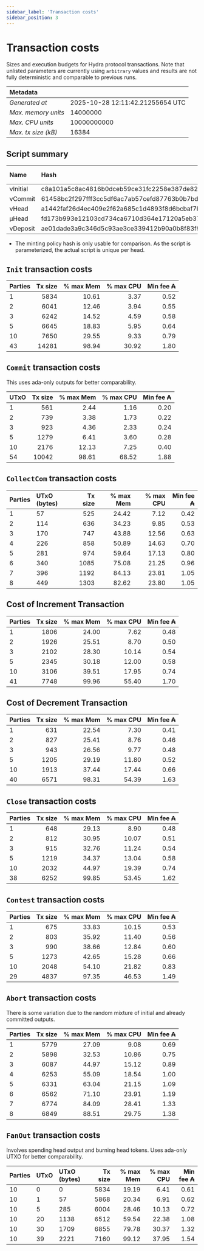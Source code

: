```yaml
--- 
sidebar_label: 'Transaction costs' 
sidebar_position: 3 
--- 
```


# Transaction costs 

Sizes and execution budgets for Hydra protocol transactions. Note that unlisted parameters are currently using `arbitrary` values and results are not fully deterministic and comparable to previous runs.

| Metadata | |
| :--- | :--- |
| _Generated at_ | 2025-10-28 12:11:42.21255654 UTC |
| _Max. memory units_ | 14000000 |
| _Max. CPU units_ | 10000000000 |
| _Max. tx size (kB)_ | 16384 |

## Script summary

| Name   | Hash | Size (Bytes) 
| :----- | :--- | -----------: 
| νInitial | c8a101a5c8ac4816b0dceb59ce31fc2258e387de828f02961d2f2045 | 2652 | 
| νCommit | 61458bc2f297fff3cc5df6ac7ab57cefd87763b0b7bd722146a1035c | 685 | 
| νHead | a1442faf26d4ec409e2f62a685c1d4893f8d6bcbaf7bcb59d6fa1340 | 14599 | 
| μHead | fd173b993e12103cd734ca6710d364e17120a5eb37a224c64ab2b188* | 5284 | 
| νDeposit | ae01dade3a9c346d5c93ae3ce339412b90a0b8f83f94ec6baa24e30c | 1102 | 

* The minting policy hash is only usable for comparison. As the script is parameterized, the actual script is unique per head.

## `Init` transaction costs

| Parties | Tx size | % max Mem | % max CPU | Min fee ₳ |
| :------ | ------: | --------: | --------: | --------: |
| 1| 5834 | 10.61 | 3.37 | 0.52 |
| 2| 6041 | 12.46 | 3.94 | 0.55 |
| 3| 6242 | 14.52 | 4.59 | 0.58 |
| 5| 6645 | 18.83 | 5.95 | 0.64 |
| 10| 7650 | 29.55 | 9.33 | 0.79 |
| 43| 14281 | 98.94 | 30.92 | 1.80 |


## `Commit` transaction costs
 This uses ada-only outputs for better comparability.

| UTxO | Tx size | % max Mem | % max CPU | Min fee ₳ |
| :--- | ------: | --------: | --------: | --------: |
| 1| 561 | 2.44 | 1.16 | 0.20 |
| 2| 739 | 3.38 | 1.73 | 0.22 |
| 3| 923 | 4.36 | 2.33 | 0.24 |
| 5| 1279 | 6.41 | 3.60 | 0.28 |
| 10| 2176 | 12.13 | 7.25 | 0.40 |
| 54| 10042 | 98.61 | 68.52 | 1.88 |


## `CollectCom` transaction costs

| Parties | UTxO (bytes) |Tx size | % max Mem | % max CPU | Min fee ₳ |
| :------ | :----------- |------: | --------: | --------: | --------: |
| 1 | 57 | 525 | 24.42 | 7.12 | 0.42 |
| 2 | 114 | 636 | 34.23 | 9.85 | 0.53 |
| 3 | 170 | 747 | 43.88 | 12.56 | 0.63 |
| 4 | 226 | 858 | 50.89 | 14.63 | 0.70 |
| 5 | 281 | 974 | 59.64 | 17.13 | 0.80 |
| 6 | 340 | 1085 | 75.08 | 21.25 | 0.96 |
| 7 | 396 | 1192 | 84.13 | 23.81 | 1.05 |
| 8 | 449 | 1303 | 82.62 | 23.80 | 1.05 |


## Cost of Increment Transaction

| Parties | Tx size | % max Mem | % max CPU | Min fee ₳ |
| :------ | ------: | --------: | --------: | --------: |
| 1| 1806 | 24.00 | 7.62 | 0.48 |
| 2| 1926 | 25.51 | 8.70 | 0.50 |
| 3| 2102 | 28.30 | 10.14 | 0.54 |
| 5| 2345 | 30.18 | 12.00 | 0.58 |
| 10| 3106 | 39.51 | 17.95 | 0.74 |
| 41| 7748 | 99.96 | 55.40 | 1.70 |


## Cost of Decrement Transaction

| Parties | Tx size | % max Mem | % max CPU | Min fee ₳ |
| :------ | ------: | --------: | --------: | --------: |
| 1| 631 | 22.54 | 7.30 | 0.41 |
| 2| 827 | 25.41 | 8.76 | 0.46 |
| 3| 943 | 26.56 | 9.77 | 0.48 |
| 5| 1205 | 29.19 | 11.80 | 0.52 |
| 10| 1913 | 37.44 | 17.44 | 0.66 |
| 40| 6571 | 98.31 | 54.39 | 1.63 |


## `Close` transaction costs

| Parties | Tx size | % max Mem | % max CPU | Min fee ₳ |
| :------ | ------: | --------: | --------: | --------: |
| 1| 648 | 29.13 | 8.90 | 0.48 |
| 2| 812 | 30.95 | 10.07 | 0.51 |
| 3| 915 | 32.76 | 11.24 | 0.54 |
| 5| 1219 | 34.37 | 13.04 | 0.58 |
| 10| 2032 | 44.97 | 19.39 | 0.74 |
| 38| 6252 | 99.85 | 53.45 | 1.62 |


## `Contest` transaction costs

| Parties | Tx size | % max Mem | % max CPU | Min fee ₳ |
| :------ | ------: | --------: | --------: | --------: |
| 1| 675 | 33.83 | 10.15 | 0.53 |
| 2| 803 | 35.92 | 11.40 | 0.56 |
| 3| 990 | 38.66 | 12.84 | 0.60 |
| 5| 1273 | 42.65 | 15.28 | 0.66 |
| 10| 2048 | 54.10 | 21.82 | 0.83 |
| 29| 4837 | 97.35 | 46.53 | 1.49 |


## `Abort` transaction costs
There is some variation due to the random mixture of initial and already committed outputs.

| Parties | Tx size | % max Mem | % max CPU | Min fee ₳ |
| :------ | ------: | --------: | --------: | --------: |
| 1| 5779 | 27.09 | 9.08 | 0.69 |
| 2| 5898 | 32.53 | 10.86 | 0.75 |
| 3| 6087 | 44.97 | 15.12 | 0.89 |
| 4| 6253 | 55.09 | 18.54 | 1.00 |
| 5| 6331 | 63.04 | 21.15 | 1.09 |
| 6| 6562 | 71.10 | 23.91 | 1.19 |
| 7| 6774 | 84.09 | 28.41 | 1.33 |
| 8| 6849 | 88.51 | 29.75 | 1.38 |


## `FanOut` transaction costs
Involves spending head output and burning head tokens. Uses ada-only UTXO for better comparability.

| Parties | UTxO  | UTxO (bytes) | Tx size | % max Mem | % max CPU | Min fee ₳ |
| :------ | :---- | :----------- | ------: | --------: | --------: | --------: |
| 10 | 0 | 0 | 5834 | 19.19 | 6.41 | 0.61 |
| 10 | 1 | 57 | 5868 | 20.34 | 6.91 | 0.62 |
| 10 | 5 | 285 | 6004 | 28.46 | 10.13 | 0.72 |
| 10 | 20 | 1138 | 6512 | 59.54 | 22.38 | 1.08 |
| 10 | 30 | 1709 | 6855 | 79.78 | 30.37 | 1.32 |
| 10 | 39 | 2221 | 7160 | 99.12 | 37.95 | 1.54 |

